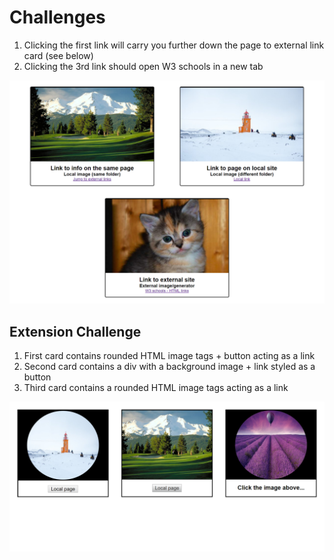 # Challenges

1. Clicking the first link will carry you further down the page to external link card (see below)
2. Clicking the 3rd link should open W3 schools in a new tab

![Links screenshot](links.png)

## Extension Challenge

1. First card contains rounded HTML image tags + button acting as a link
2. Second card contains a div with a background image + link styled as a button
3. Third card contains a rounded HTML image tags acting as a link

![Links extension screenshot](links-extension.png)

